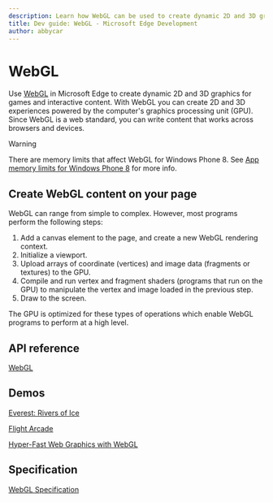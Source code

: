 ```yaml
---
description: Learn how WebGL can be used to create dynamic 2D and 3D graphics for games and interactive content that harness the power of modern GPUs.
title: Dev guide: WebGL - Microsoft Edge Development
author: abbycar
---
```


# WebGL


Use [WebGL](https://www.khronos.org/registry/webgl/specs/latest/1.0/) in Microsoft Edge to create dynamic 2D and 3D graphics for games and interactive content. With WebGL you can create 2D and 3D experiences powered by the computer's graphics processing unit (GPU). Since WebGL is a web standard, you can write content that works across browsers and devices.


> [!WARNING]
> There are memory limits that affect WebGL for Windows Phone 8. See [App memory limits for Windows Phone 8](http://go.microsoft.com/fwlink/p/?LinkID=511858) for more info.


## Create WebGL content on your page

WebGL can range from simple to complex. However, most programs perform the following steps:

1.  Add a canvas element to the page, and create a new WebGL rendering context.
2.  Initialize a viewport.
3.  Upload arrays of coordinate (vertices) and image data (fragments or textures) to the GPU.
4.  Compile and run vertex and fragment shaders (programs that run on the GPU) to manipulate the vertex and image loaded in the previous step.
5.  Draw to the screen.

The GPU is optimized for these types of operations which enable WebGL programs to perform at a high level.



## API reference

[WebGL](https://msdn.microsoft.com/library/dn302469(v=vs.85).aspx)

## Demos

[Everest: Rivers of Ice](http://explore.glacierworks.org/#everest/explore)

[Flight Arcade](http://www.flightarcade.com/)

[Hyper-Fast Web Graphics with WebGL](http://go.microsoft.com/fwlink/p/?LinkID=301886)

## Specification

[WebGL Specification](https://www.khronos.org/registry/webgl/specs/latest/1.0/)
